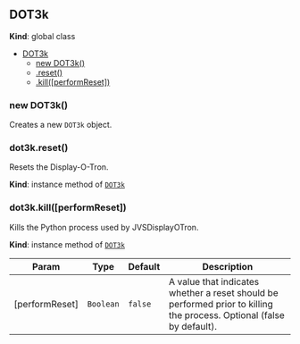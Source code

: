 <a name="DOT3k"></a>
## DOT3k
**Kind**: global class  

* [DOT3k](#DOT3k)
  * [new DOT3k()](#new_DOT3k_new)
  * [.reset()](#DOT3k+reset)
  * [.kill([performReset])](#DOT3k+kill)

<a name="new_DOT3k_new"></a>
### new DOT3k()
Creates a new `DOT3k` object.

<a name="DOT3k+reset"></a>
### dot3k.reset()
Resets the Display-O-Tron.

**Kind**: instance method of <code>[DOT3k](#DOT3k)</code>  
<a name="DOT3k+kill"></a>
### dot3k.kill([performReset])
Kills the Python process used by JVSDisplayOTron.

**Kind**: instance method of <code>[DOT3k](#DOT3k)</code>  

| Param | Type | Default | Description |
| --- | --- | --- | --- |
| [performReset] | <code>Boolean</code> | <code>false</code> | A value that indicates whether a reset should be performed prior to killing the process. Optional (false by default). |
